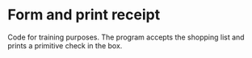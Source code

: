 # Form and print receipt

Code for training purposes. The program accepts the shopping list and prints a primitive check in the box.
